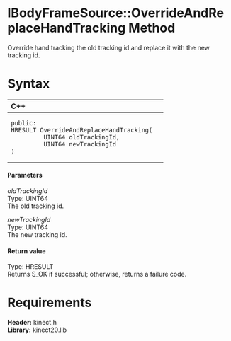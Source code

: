 IBodyFrameSource::OverrideAndReplaceHandTracking Method  
=======================================================  

Override hand tracking the old tracking id and replace it with the new tracking id. <span id="syntaxSection"></span>

Syntax  
======  

<table>
<colgroup>
<col width="100%" />
</colgroup>
<thead>
<tr class="header">
<th align="left">C++</th>
</tr>
</thead>
<tbody>
<tr class="odd">
<td align="left"><pre><code>public:  
HRESULT OverrideAndReplaceHandTracking(  
         UINT64 oldTrackingId,  
         UINT64 newTrackingId  
)</code></pre></td>
</tr>
</tbody>
</table>

<span id="ID4EG"></span>
#### Parameters  

*oldTrackingId*    
Type: UINT64  
The old tracking id.  

*newTrackingId*    
Type: UINT64  
The new tracking id.  

<span id="ID4EP"></span>
#### Return value  

Type: HRESULT  
Returns S\_OK if successful; otherwise, returns a failure code.  

<span id="requirements"></span>

Requirements  
============  

**Header:** kinect.h  
**Library:** kinect20.lib  



<!--Please do not edit the data in the comment block below.-->
<!--
TOCTitle : OverrideAndReplaceHandTracking Method
RLTitle : IBodyFrameSource::OverrideAndReplaceHandTracking Method
KeywordK : OverrideAndReplaceHandTracking method
KeywordK : IBodyFrameSource::OverrideAndReplaceHandTracking method
KeywordF : IBodyFrameSource::OverrideAndReplaceHandTracking
KeywordF : OverrideAndReplaceHandTracking
KeywordF : Microsoft.Kinect.kinect.IBodyFrameSource.OverrideAndReplaceHandTracking(UINT64,UINT64)
KeywordA : M:Microsoft.Kinect.kinect.IBodyFrameSource.OverrideAndReplaceHandTracking(UINT64,UINT64)
AssetID : M:Microsoft.Kinect.kinect.IBodyFrameSource.OverrideAndReplaceHandTracking(UINT64,UINT64)
Locale : en-us
CommunityContent : 1
APIType : Managed
APILocation : 
APIName : Microsoft.Kinect.kinect.IBodyFrameSource::OverrideAndReplaceHandTracking
TargetOS : Windows
TopicType : kbSyntax
DevLang : C++
DocSet : K4Wv2
ProjType : K4Wv2Proj
Technology : Kinect for Windows
Product : Kinect for Windows SDK v2
productversion : 20
-->
